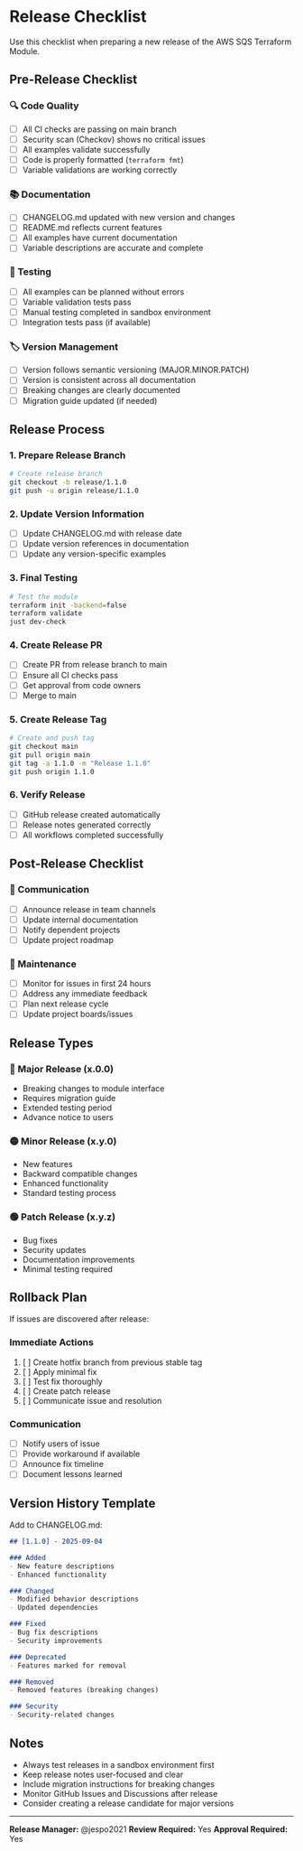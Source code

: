 # Release Checklist

Use this checklist when preparing a new release of the AWS SQS Terraform Module.

## Pre-Release Checklist

### 🔍 Code Quality
- [ ] All CI checks are passing on main branch
- [ ] Security scan (Checkov) shows no critical issues
- [ ] All examples validate successfully
- [ ] Code is properly formatted (`terraform fmt`)
- [ ] Variable validations are working correctly

### 📚 Documentation
- [ ] CHANGELOG.md updated with new version and changes
- [ ] README.md reflects current features
- [ ] All examples have current documentation
- [ ] Variable descriptions are accurate and complete

### 🧪 Testing
- [ ] All examples can be planned without errors
- [ ] Variable validation tests pass
- [ ] Manual testing completed in sandbox environment
- [ ] Integration tests pass (if available)

### 🏷️ Version Management
- [ ] Version follows semantic versioning (MAJOR.MINOR.PATCH)
- [ ] Version is consistent across all documentation
- [ ] Breaking changes are clearly documented
- [ ] Migration guide updated (if needed)

## Release Process

### 1. Prepare Release Branch
```bash
# Create release branch
git checkout -b release/1.1.0
git push -u origin release/1.1.0
```

### 2. Update Version Information
- [ ] Update CHANGELOG.md with release date
- [ ] Update version references in documentation
- [ ] Update any version-specific examples

### 3. Final Testing
```bash
# Test the module
terraform init -backend=false
terraform validate
just dev-check
```

### 4. Create Release PR
- [ ] Create PR from release branch to main
- [ ] Ensure all CI checks pass
- [ ] Get approval from code owners
- [ ] Merge to main

### 5. Create Release Tag
```bash
# Create and push tag
git checkout main
git pull origin main
git tag -a 1.1.0 -m "Release 1.1.0"
git push origin 1.1.0
```

### 6. Verify Release
- [ ] GitHub release created automatically
- [ ] Release notes generated correctly
- [ ] All workflows completed successfully

## Post-Release Checklist

### 📢 Communication
- [ ] Announce release in team channels
- [ ] Update internal documentation
- [ ] Notify dependent projects
- [ ] Update project roadmap

### 🔄 Maintenance
- [ ] Monitor for issues in first 24 hours
- [ ] Address any immediate feedback
- [ ] Plan next release cycle
- [ ] Update project boards/issues

## Release Types

### 🔴 Major Release (x.0.0)
- Breaking changes to module interface
- Requires migration guide
- Extended testing period
- Advance notice to users

### 🟡 Minor Release (x.y.0)
- New features
- Backward compatible changes
- Enhanced functionality
- Standard testing process

### 🟢 Patch Release (x.y.z)
- Bug fixes
- Security updates
- Documentation improvements
- Minimal testing required

## Rollback Plan

If issues are discovered after release:

### Immediate Actions
1. [ ] Create hotfix branch from previous stable tag
2. [ ] Apply minimal fix
3. [ ] Test fix thoroughly
4. [ ] Create patch release
5. [ ] Communicate issue and resolution

### Communication
- [ ] Notify users of issue
- [ ] Provide workaround if available
- [ ] Announce fix timeline
- [ ] Document lessons learned

## Version History Template

Add to CHANGELOG.md:

```markdown
## [1.1.0] - 2025-09-04

### Added
- New feature descriptions
- Enhanced functionality

### Changed
- Modified behavior descriptions
- Updated dependencies

### Fixed
- Bug fix descriptions
- Security improvements

### Deprecated
- Features marked for removal

### Removed
- Removed features (breaking changes)

### Security
- Security-related changes
```

## Notes

- Always test releases in a sandbox environment first
- Keep release notes user-focused and clear
- Include migration instructions for breaking changes
- Monitor GitHub Issues and Discussions after release
- Consider creating a release candidate for major versions

---

**Release Manager:** @jespo2021
**Review Required:** Yes
**Approval Required:** Yes
